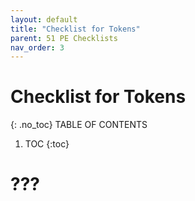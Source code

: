 ```yaml
---
layout: default
title: "Checklist for Tokens"
parent: 51 PE Checklists
nav_order: 3
---
```


# Checklist for Tokens
{: .no_toc}
TABLE OF CONTENTS 
1. TOC
{:toc}  


# ???


